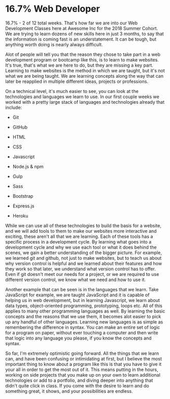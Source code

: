 # 16.7% Web Developer

16.7% - 2 of 12 total weeks. That's how far we are into our Web Development Classes here at Awesome Inc for the 2018 Summer Cohort. We are trying to learn dozens of new skills here in just 3 months, to say that the information is coming fast is an understatement. It can be tough, but anything worth doing is nearly always difficult.

Alot of people will tell you that the reason they chose to take part in a web development program or bootcamp like this, is to learn to make websites. It's true, that's what we are here to do, but they are missing a key part. Learning to make websites is the method in which we are taught, but it's not what we are being taught. We are learning concepts along the way that can later be reapplied in multiple different ideas, projects or professions.

On a technical level, it's much easier to see, you can look at the technologies and languages we learn to use. In our first couple weeks we worked with a pretty large stack of languages and technologies already that include:

- Git
- GitHub

- HTML
- CSS
- Javascript

- Node.js & npm
- Gulp
- Sass
- Bootstrap
- Express.js

- Heroku

While we can use all of these technologies to build the basis for a website, and we will add tools to them to make our websites more interactive and exciting, these aren't all that we are learning. Each of these tools has a specific process in a development cycle. By learning what goes into a development cycle and why we use each tool or what it does behind the scenes, we gain a better understanding of the bigger picture. For example, we learned git and github, not just to make websites, but to teach us about why version control is helpful and we learned about their features and how they work so that later, we understand what version control has to offer. Even if git doesn't meet our needs for a project, or we are required to use different version control, we know what we need and how to use it.

Another example that can be seen is in the languages that we learn. Take JavaScript for example, we are taught JavaScript and it is capable of helping us in web development, but in learning Javascript, we learn about data types, object-oriented programming, prototyping, loops etc. All of this applies to many other programming languages as well. By learning the basic concepts and the reasons that we use them, it becomes alot easier to pick up any handful of other languages. Learning new languages is as simple as remembering the difference in syntax. You can make an entire set of logic for a program on paper, without ever touching a computer and then write that logic into any language you please, if you know the concepts and syntax.

So far, I'm extremely optimistic going forward. All the things that we learn can, and have been confusing or intimidating at first, but I believe the most important thing to know about a program like this is that you have to give it your all in order to get the most out of it. This means putting in the hours, working on side projects that you make up on your own to learn additional technologies or add to a portfolio, and diving deeper into anything that didn't quite click in class. If you come with the desire to learn and do something great, it shows, and your possibilities are endless.